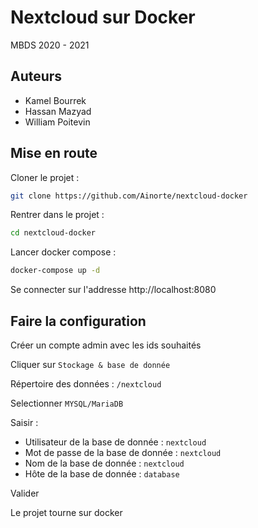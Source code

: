 # Nextcloud sur Docker

MBDS 2020 - 2021

## Auteurs

- Kamel Bourrek
- Hassan Mazyad
- William Poitevin

## Mise en route

Cloner le projet : 

```sh
git clone https://github.com/Ainorte/nextcloud-docker
```

Rentrer dans le projet :

```sh
cd nextcloud-docker
```

Lancer docker compose :

```sh
docker-compose up -d
```

Se connecter sur l'addresse http://localhost:8080


## Faire la configuration

Créer un compte admin avec les ids souhaités

Cliquer sur `Stockage & base de donnée`

Répertoire des données : `/nextcloud`

Selectionner `MYSQL/MariaDB`

Saisir :

- Utilisateur de la base de donnée : `nextcloud`
- Mot de passe de la base de donnée : `nextcloud`
- Nom de la base de donnée : `nextcloud`
- Hôte de la base de donnée : `database`

Valider

Le projet tourne sur docker
